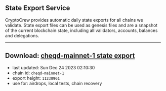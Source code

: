 ## State Export Service
CryptoCrew provides automatic daily state exports for all chains we validate. State export files can be used as genesis files and are a snapshot of the current blockchain state, including all validators, accounts, balances and delegations.

---
**Download: [cheqd-mainnet-1 state export](https://dl.ccvalidators.com/SERVICE/cheqd/cheqd-mainnet-1_export_11230961.json)**
---

- last updated: Sun Dec 24 2023 02:10:30
- chain id: `cheqd-mainnet-1`
- export height: `11230961`
- use for: airdrops, local tests, chain recovery
